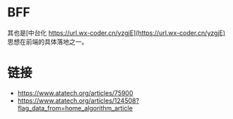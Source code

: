 # BFF

其也是[中台化 https://url.wx-coder.cn/yzgjE](https://url.wx-coder.cn/yzgjE) 思想在前端的具体落地之一。

# 链接

- https://www.atatech.org/articles/75900
- https://www.atatech.org/articles/124508?flag_data_from=home_algorithm_article
